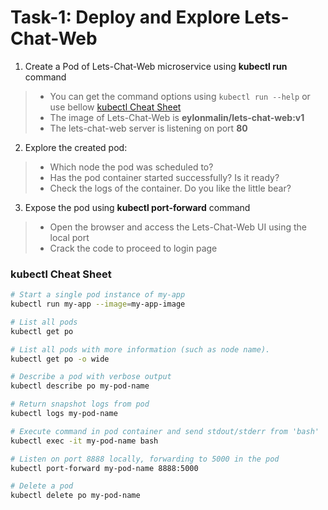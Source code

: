 # Task-1: Deploy and Explore Lets-Chat-Web
1. Create a Pod of Lets-Chat-Web microservice using **kubectl run** command
  > * You can get the command options using ` kubectl run --help ` or use bellow [kubectl Cheat Sheet](#kubectl-cheat-sheet)
  > * The image of Lets-Chat-Web is **eylonmalin/lets-chat-web:v1**
  > * The lets-chat-web server is listening on port **80**
2. Explore the created pod:
  > * Which node the pod was scheduled to? 
  > * Has the pod container started successfully? Is it ready?
  > * Check the logs of the container. Do you like the little bear?
3. Expose the pod using **kubectl port-forward** command
  > * Open the browser and access the Lets-Chat-Web UI using the local port
  > * Crack the code to proceed to login page

### kubectl Cheat Sheet
  ```bash
# Start a single pod instance of my-app 
kubectl run my-app --image=my-app-image 

# List all pods
kubectl get po

# List all pods with more information (such as node name).
kubectl get po -o wide

# Describe a pod with verbose output
kubectl describe po my-pod-name

# Return snapshot logs from pod 
kubectl logs my-pod-name

# Execute command in pod container and send stdout/stderr from 'bash' 
kubectl exec -it my-pod-name bash 

# Listen on port 8888 locally, forwarding to 5000 in the pod
kubectl port-forward my-pod-name 8888:5000

# Delete a pod
kubectl delete po my-pod-name

```
